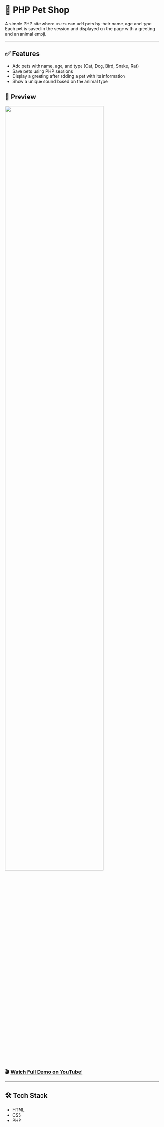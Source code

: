 # 🐾 PHP Pet Shop

A simple PHP site where users can add pets by their name, age and type. Each pet is saved in the session and displayed on the page with a greeting and an animal emoji. 

---
 
## ✅ Features
* Add pets with name, age, and type (Cat, Dog, Bird, Snake, Rat)  
* Save pets using PHP sessions  
* Display a greeting after adding a pet with its information  
* Show a unique sound based on the animal type  


## 🚀 Preview

  <img 
    src="gifPetShop.gif" 
    style="width: 80%;" 
  />

 ### 🎬 [Watch Full Demo on YouTube!](https://youtu.be/EXoIIKUmqU0)

 ____

## 🛠️ Tech Stack
* HTML  
* CSS  
* PHP  

